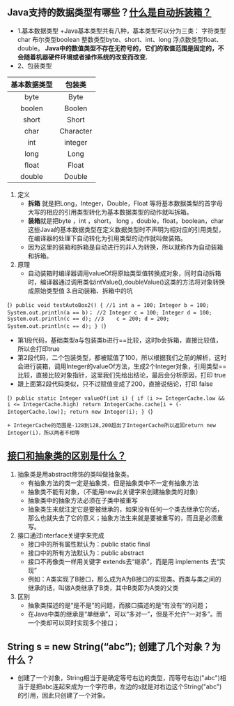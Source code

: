 ## Java支持的数据类型有哪些？[什么是自动拆装箱？](https://www.jb51.net/article/111847.htm)
+ 1.基本数据类型
+Java基本类型共有八种，基本类型可以分为三类：
字符类型char
布尔类型boolean
整数类型byte、short、int、long
浮点数类型float、double。
**Java中的数值类型不存在无符号的，它们的取值范围是固定的，不会随着机器硬件环境或者操作系统的改变而改变.**
+ 2、包装类型

| 基本数据类型 | 包装类 |
| :-----:|:-----: |
|byte|Byte|
| boolen|Boolen |
| short  | Short |
| char  |Character |
| int   |integer  |
| long  |Long |
| float    |Float |
| double   |Double |
1. 定义
   + **拆箱** 就是把Long，Integer，Double，Float 等将基本数据类型的首字母大写的相应的引用类型转化为基本数据类型的动作就叫拆箱。
   + **装箱**就是把byte ，int ，short， long ，double，float，boolean，char 这些Java的基本数据类型在定义数据类型时不声明为相对应的引用类型，在编译器的处理下自动转化为引用类型的动作就叫做装箱。
   + 因为这里的装箱和拆箱是自动进行的非人为转换，所以就称作为自动装箱和拆箱。
2. 原理
   + 自动装箱时编译器调用valueOf将原始类型值转换成对象，同时自动拆箱时，编译器通过调用类似intValue(),doubleValue()这类的方法将对象转换成原始类型值
3.自动装箱、拆箱中的坑

(```)
public void testAutoBox2() {
     //1
     int a = 100;
     Integer b = 100;
     System.out.println(a == b)；
     //2
     Integer c = 100;
     Integer d = 100;
     System.out.println(c == d);
     //3   
     c = 200;
     d = 200;
     System.out.println(c == d);
}
(```)
   +  第1段代码，基础类型a与包装类b进行==比较，这时b会拆箱，直接比较值，所以会打印true
   +  第2段代码，二个包装类型，都被赋值了100，所以根据我们之前的解析，这时会进行装箱，调用Integer的valueOf方法，生成2个Integer对象，引用类型==比较，直接比较对象指针，这里我们先给出结论，最后会分析原因，打印 true
   + 跟上面第2段代码类似，只不过赋值变成了200，直接说结论，打印 false

(```)
 public static Integer valueOf(int i) {
    if (i >= IntegerCache.low && i <= IntegerCache.high)
        return IntegerCache.cache[i + (-IntegerCache.low)];
    return new Integer(i);
}
(```)

    + IntegerCache的范围是-128到128,200超出了IntegerCache所以返回return new Integer(i)，所以两者不相等
## [接口和抽象类的区别是什么？](https://blog.csdn.net/My_name_is_ZwZ/article/details/80001121)
1. 抽象类是用abstract修饰的类叫做抽象类。
   + 有抽象方法的类一定是抽象类，但是抽象类中不一定有抽象方法
   + 抽象类不能有对象，（不能用new此关键字来创建抽象类的对象）
   + 抽象类中的抽象方法必须在子类中被重写
   + 抽象类生来就注定它是要被继承的，如果没有任何一个类去继承它的话，那么也就失去了它的意义；抽象方法生来就是要被重写的，而且是必须重写。
2. 接口通过interface关键字来完成
   + 接口中的所有属性默认为：public static final 
   + 接口中的所有方法默认为：public abstract
   + 接口不再像类一样用关键字 extends去“继承”，而是用 implements 去“实现”
   + 例如：A类实现了B接口，那么成为A为B接口的实现类。而类与类之间的继承的话，叫做A类继承了B类，其中B类即为A类的父类
3. 区别
   + 抽象类描述的是“是不是”的问题，而接口描述的是“有没有”的问题；
   + 在Java中类的继承是“单继承”，可以“多对一”，但是不允许“一对多”。而一个类却可以同时实现多个接口；
## String s = new String(“abc”); 创建了几个对象？为什么？
+ 创建了一个对象，String相当于是确定等号右边的类型，而等号右边("abc")相当于是把abc连起来成为一个字符串，左边的s就是对右边这个String("abc")的引用，因此只创建了一个对象。
